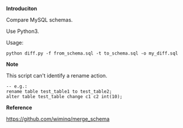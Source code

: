 **Introduciton**

Compare MySQL schemas.

Use Python3.

Usage:

    python diff.py -f from_schema.sql -t to_schema.sql -o my_diff.sql

**Note**

This script can't identify a rename action.

    -- e.g.:
    rename table test_table1 to test_table2;
    alter table test_table change c1 c2 int(10); 

**Reference**

https://github.com/wiminq/merge_schema
     
